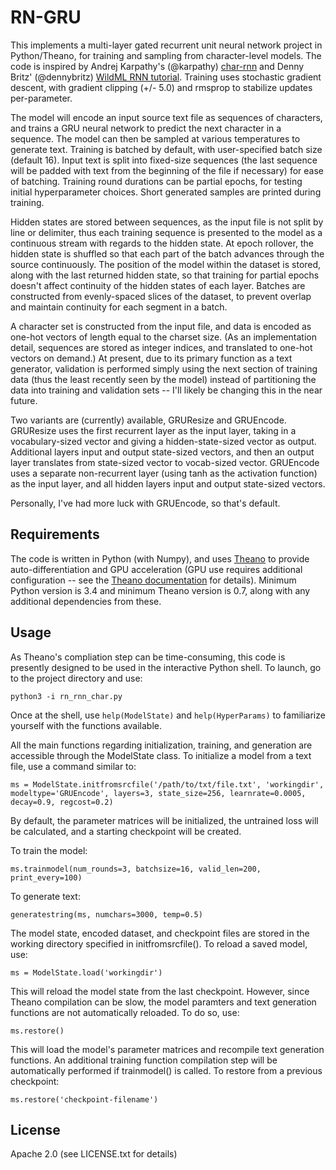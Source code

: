 # RN-GRU
This implements a multi-layer gated recurrent unit neural network project in Python/Theano, for training and sampling from character-level models. The code is inspired by Andrej Karpathy's (@karpathy) [char-rnn](https://github.com/karpathy/char-rnn) and Denny Britz' (@dennybritz) [WildML RNN tutorial](https://github.com/dennybritz/rnn-tutorial-gru-lstm). Training uses stochastic gradient descent, with gradient clipping (+/- 5.0) and rmsprop to stabilize updates per-parameter.

The model will encode an input source text file as sequences of characters, and trains a GRU neural network to predict the next character in a sequence. The model can then be sampled at various temperatures to generate text. Training is batched by default, with user-specified batch size (default 16). Input text is split into fixed-size sequences (the last sequence will be padded with text from the beginning of the file if necessary) for ease of batching. Training round durations can be partial epochs, for testing initial hyperparameter choices. Short generated samples are printed during training.

Hidden states are stored between sequences, as the input file is not split by line or delimiter, thus each training sequence is presented to the model as a continuous stream with regards to the hidden state. At epoch rollover, the hidden state is shuffled so that each part of the batch advances through the source continuously. The position of the model within the dataset is stored, along with the last returned hidden state, so that training for partial epochs doesn't affect continuity of the hidden states of each layer. Batches are constructed from evenly-spaced slices of the dataset, to prevent overlap and maintain continuity for each segment in a batch.

A character set is constructed from the input file, and data is encoded as one-hot vectors of length equal to the charset size. (As an implementation detail, sequences are stored as integer indices, and translated to one-hot vectors on demand.) At present, due to its primary function as a text generator, validation is performed simply using the next section of training data (thus the least recently seen by the model) instead of partitioning the data into training and validation sets -- I'll likely be changing this in the near future.

Two variants are (currently) available, GRUResize and GRUEncode. GRUResize uses the first recurrent layer as the input layer, taking in a vocabulary-sized vector and giving a hidden-state-sized vector as output. Additional layers input and output state-sized vectors, and then an output layer translates from state-sized vector to vocab-sized vector. GRUEncode uses a separate non-recurrent layer (using tanh as the activation function) as the input layer, and all hidden layers input and output state-sized vectors.

Personally, I've had more luck with GRUEncode, so that's default.

## Requirements
The code is written in Python (with Numpy), and uses [Theano](http://deeplearning.net/software/theano/) to provide auto-differentiation and GPU acceleration (GPU use requires additional configuration -- see the [Theano documentation](http://deeplearning.net/software/theano/tutorial/using_gpu.html) for details). Minimum Python version is 3.4 and minimum Theano version is 0.7, along with any additional dependencies from these.

## Usage
As Theano's compliation step can be time-consuming, this code is presently designed to be used in the interactive Python shell. To launch, go to the project directory and use:
```
python3 -i rn_rnn_char.py
```
Once at the shell, use ```help(ModelState)``` and ```help(HyperParams)``` to familiarize yourself with the functions available.

All the main functions regarding initialization, training, and generation are accessible through the ModelState class. To initialize a model from a text file, use a command similar to:
```
ms = ModelState.initfromsrcfile('/path/to/txt/file.txt', 'workingdir', modeltype='GRUEncode', layers=3, state_size=256, learnrate=0.0005, decay=0.9, regcost=0.2)
```
By default, the parameter matrices will be initialized, the untrained loss will be calculated, and a starting checkpoint will be created.

To train the model:
```
ms.trainmodel(num_rounds=3, batchsize=16, valid_len=200, print_every=100)
```

To generate text:
```
generatestring(ms, numchars=3000, temp=0.5)
```

The model state, encoded dataset, and checkpoint files are stored in the working directory specified in initfromsrcfile(). To reload a saved model, use:
```
ms = ModelState.load('workingdir')
```
This will reload the model state from the last checkpoint. However, since Theano compilation can be slow, the model paramters and text generation functions are not automatically reloaded. To do so, use:
```
ms.restore()
```
This will load the model's parameter matrices and recompile text generation functions. An additional training function compilation step will be automatically performed if trainmodel() is called. To restore from a previous checkpoint:
```
ms.restore('checkpoint-filename')
```

## License
Apache 2.0 (see LICENSE.txt for details)
